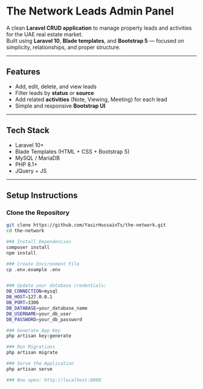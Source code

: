 # The Network Leads Admin Panel

A clean **Laravel CRUD application** to manage property leads and activities for the UAE real estate market.  
Built using **Laravel 10**, **Blade templates**, and **Bootstrap 5** — focused on simplicity, relationships, and proper structure.

---

## Features
- Add, edit, delete, and view leads  
- Filter leads by **status** or **source**  
- Add related **activities** (Note, Viewing, Meeting) for each lead  
- Simple and responsive **Bootstrap UI**  

---

## Tech Stack
- Laravel 10+
- Blade Templates (HTML + CSS + Bootstrap 5)
- MySQL / MariaDB
- PHP 8.1+
- JQuery + JS

---

## Setup Instructions

### Clone the Repository
```bash
git clone https://github.com/YasirHussainTs/the-network.git
cd the-network

### Install Dependencies
composer install
npm install

### Create Environment File
cp .env.example .env


### Update your database credentials:
DB_CONNECTION=mysql
DB_HOST=127.0.0.1
DB_PORT=3306
DB_DATABASE=your_database_name
DB_USERNAME=your_db_user
DB_PASSWORD=your_db_password

### Generate App Key
php artisan key:generate

### Run Migrations
php artisan migrate

### Serve the Application
php artisan serve

### Now open: http://localhost:8000
